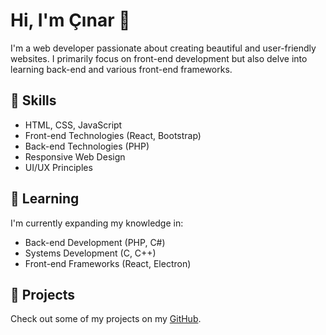 # Hi, I'm Çınar 👋

I'm a web developer passionate about creating beautiful and user-friendly websites. I primarily focus on front-end development but also delve into learning back-end and various front-end frameworks.

## 🔧 Skills

- HTML, CSS, JavaScript
- Front-end Technologies (React, Bootstrap)
- Back-end Technologies (PHP)
- Responsive Web Design
- UI/UX Principles

## 🌱 Learning

I'm currently expanding my knowledge in:

- Back-end Development (PHP, C#)
- Systems Development (C, C++)
- Front-end Frameworks (React, Electron)

## 🚀 Projects

Check out some of my projects on my [GitHub](https://github.com/CinarKK9).
